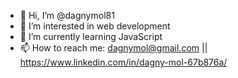 - 👋 Hi, I’m @dagnymol81
- 👀 I’m interested in web development
- 🌱 I’m currently learning JavaScript
- 📫 How to reach me: dagnymol@gmail.com || https://www.linkedin.com/in/dagny-mol-67b876a/

<!---
dagnymol81/dagnymol81 is a ✨ special ✨ repository because its `README.md` (this file) appears on your GitHub profile.
You can click the Preview link to take a look at your changes.
--->
